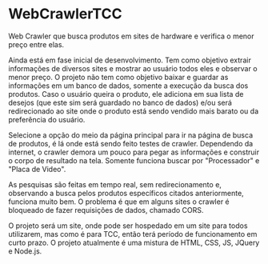 # WebCrawlerTCC
Web Crawler que busca produtos em sites de hardware e verifica o menor preço entre elas.

Ainda está em fase inicial de desenvolvimento. Tem como objetivo extrair informações de diversos sites e mostrar ao usuário todos eles
e observar o menor preço. O projeto não tem como objetivo baixar e guardar as informações em um banco de dados, somente a execução da
busca dos produtos. Caso o usuário queira o produto, ele adiciona em sua lista de desejos (que este sim será guardado no banco de dados)
e/ou será redirecionado ao site onde o produto está sendo vendido mais barato ou da preferência do usuário.

Selecione a opção do meio da página principal para ir na página de busca de produtos, é lá onde está sendo feito testes de crawler. Dependendo da internet, o crawler demora um pouco para pegar as informações e construir o corpo de resultado na tela. Somente funciona buscar por "Processador" e "Placa de Video". 

As pesquisas são feitas em tempo real, sem redirecionamento e, observando a busca pelos produtos específicos citados anteriormente, funciona muito bem. O problema é que em alguns sites o crawler é bloqueado de fazer requisições de dados, chamado CORS. 

O projeto será um site, onde pode ser hospedado em um site para todos utilizarem, mas como é para TCC, então terá período de funcionamento em curto prazo. O projeto atualmente é uma mistura de HTML, CSS, JS, JQuery e Node.js.
